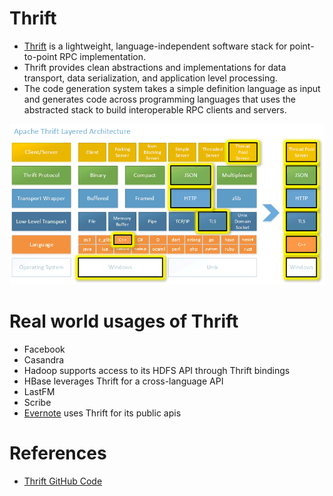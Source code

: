 # Thrift
- [Thrift](https://thrift.apache.org) is a lightweight, language-independent software stack for point-to-point RPC implementation. 
- Thrift provides clean abstractions and implementations for data transport, data serialization, and application level processing. 
- The code generation system takes a simple definition language as input and generates code across programming languages that uses the abstracted stack to build interoperable RPC clients and servers.

![img.png](assets/thrift_img.png)

# Real world usages of Thrift
- Facebook
- Casandra
- Hadoop supports access to its HDFS API through Thrift bindings
- HBase leverages Thrift for a cross-language API
- LastFM
- Scribe
- [Evernote](https://github.com/evernote/evernote-thrift) uses Thrift for its public apis

# References
- [Thrift GitHub Code](https://github.com/apache/thrift)